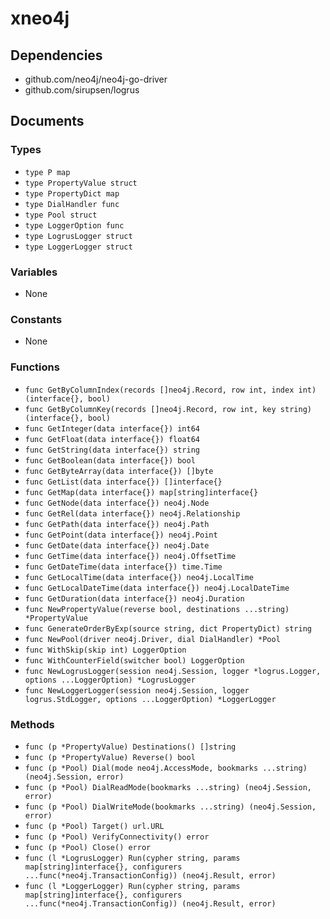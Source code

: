 # xneo4j

## Dependencies

+ github.com/neo4j/neo4j-go-driver
+ github.com/sirupsen/logrus

## Documents

### Types

+ `type P map`
+ `type PropertyValue struct`
+ `type PropertyDict map`
+ `type DialHandler func`
+ `type Pool struct`
+ `type LoggerOption func`
+ `type LogrusLogger struct`
+ `type LoggerLogger struct`

### Variables

+ None

### Constants

+ None

### Functions

+ `func GetByColumnIndex(records []neo4j.Record, row int, index int) (interface{}, bool)`
+ `func GetByColumnKey(records []neo4j.Record, row int, key string) (interface{}, bool)`
+ `func GetInteger(data interface{}) int64`
+ `func GetFloat(data interface{}) float64`
+ `func GetString(data interface{}) string`
+ `func GetBoolean(data interface{}) bool`
+ `func GetByteArray(data interface{}) []byte`
+ `func GetList(data interface{}) []interface{}`
+ `func GetMap(data interface{}) map[string]interface{}`
+ `func GetNode(data interface{}) neo4j.Node`
+ `func GetRel(data interface{}) neo4j.Relationship`
+ `func GetPath(data interface{}) neo4j.Path`
+ `func GetPoint(data interface{}) neo4j.Point`
+ `func GetDate(data interface{}) neo4j.Date`
+ `func GetTime(data interface{}) neo4j.OffsetTime`
+ `func GetDateTime(data interface{}) time.Time`
+ `func GetLocalTime(data interface{}) neo4j.LocalTime`
+ `func GetLocalDateTime(data interface{}) neo4j.LocalDateTime`
+ `func GetDuration(data interface{}) neo4j.Duration`
+ `func NewPropertyValue(reverse bool, destinations ...string) *PropertyValue`
+ `func GenerateOrderByExp(source string, dict PropertyDict) string`
+ `func NewPool(driver neo4j.Driver, dial DialHandler) *Pool`
+ `func WithSkip(skip int) LoggerOption`
+ `func WithCounterField(switcher bool) LoggerOption`
+ `func NewLogrusLogger(session neo4j.Session, logger *logrus.Logger, options ...LoggerOption) *LogrusLogger`
+ `func NewLoggerLogger(session neo4j.Session, logger logrus.StdLogger, options ...LoggerOption) *LoggerLogger`

### Methods

+ `func (p *PropertyValue) Destinations() []string`
+ `func (p *PropertyValue) Reverse() bool`
+ `func (p *Pool) Dial(mode neo4j.AccessMode, bookmarks ...string) (neo4j.Session, error)`
+ `func (p *Pool) DialReadMode(bookmarks ...string) (neo4j.Session, error)`
+ `func (p *Pool) DialWriteMode(bookmarks ...string) (neo4j.Session, error)`
+ `func (p *Pool) Target() url.URL`
+ `func (p *Pool) VerifyConnectivity() error`
+ `func (p *Pool) Close() error`
+ `func (l *LogrusLogger) Run(cypher string, params map[string]interface{}, configurers ...func(*neo4j.TransactionConfig)) (neo4j.Result, error)`
+ `func (l *LoggerLogger) Run(cypher string, params map[string]interface{}, configurers ...func(*neo4j.TransactionConfig)) (neo4j.Result, error)`
